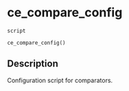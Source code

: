 # ce_compare_config
`script`
```gml
ce_compare_config()
```

## Description
Configuration script for comparators.
